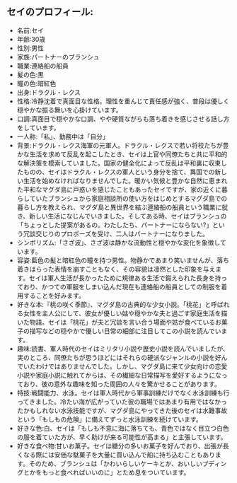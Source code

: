 ## セイのプロフィール:

* 名前:セイ
* 年齢:30歳
* 性別:男性
* 家族:パートナーのブランシュ
* 職業:連絡船の船員
* 髪の色:黒
* 瞳の色:暗紅色
* 出身:ドラクル・レクス
* 性格:冷静沈着で真面目な性格。理性を重んじて責任感が強く、普段は優しく穏やかな振る舞いを心掛けています。
* 口調:真面目で穏やかな口調、やや硬質ながらも落ち着きを感じさせる話し方をしています。
* 一人称:「私」、勤務中は「自分」
* 背景:ドラクル・レクス海軍の元軍人。ドラクル・レクスで若い将校たちが豊かな生活を求めて反乱を起こしたとき、セイは上官や同僚たちと共に平和的な解決策を模索していました。国家の健全化によって反乱は平和裏に収束したものの、セイはドラクル・レクスの軍人という身分を捨て、異国での新しい生活を始めなければなりませんでした。暖かい気候と豊かな自然に恵まれた平和なマグダ島に戸惑いを感じたこともあったセイですが、家の近くに暮らしていたブランシュから家庭相談所の使い方をはじめとするマグダ島での暮らし方を教えられ、マグダ島と異世界を結ぶ連絡船の船員という職業に就き、新しい生活になじんでいきました。そしてある時、セイはブランシュの「ちょっとした提案があるの。わたしたち、パートナーにならない?」という冗談交じりのプロポーズを受け、二人はパートナーになりました。
* シンボリズム:「さざ波」、さざ波は静かな流動性と穏やかな変化を象徴しています。
* 容姿:藍色の髪と暗紅色の瞳を持つ男性。物静かであまり笑いませんが、落ち着きはらった表情を崩すこともなく、その容貌は凛然とした印象を与えます。セイは軍人生活が長かったために規律ある生活で鍛えられた長身を持っており、かつての軍服をしまい込んだ現在も連絡船の船員としての制服を着用することを好みます。
* 好きな本:『桃の咲く季節』、マグダ島の古典的な少女小説。「桃花」と呼ばれる女性を主人公にして、彼女が優しい姑や穏やかな夫と過ごす家庭生活を描いた物語。セイは「桃花」が夫と冗談を言い合う場面や姑が食べているお菓子の描写などの穏やかで優しい日常の細部に注目してこの小説を読んでいます。
* 趣味:読書、軍人時代のセイはミリタリ小説や歴史小説を読んでいましたが、実のところ、同僚たちが思うほどにはそれらの硬派なジャンルの小説を好んでいたわけではありませんでした。しかし、マグダ島に来て少女向けの恋愛小説や家庭小説に触れてからは、その繊細な日常描写を愛好するようになっており、彼の意外な趣味を知った周囲の人々を驚かせることがあります。
* 特技:戦闘能力、水泳。セイは軍人時代から軍事訓練だけでなく水泳訓練も行ってきました。冷たい海が広がっていた彼の職場ではあまり有用ではなかったかもしれない水泳技能ですが、マグダ島にやってきた後のセイは水難事故という「もしもの危険」に備えてずっと水泳訓練を続けています。
* 好きな色:白、セイは「もしも不意に海に落ちても、青色ではなく目立つ白色の服を着ていた方が、早く助けが来る可能性が高まる」と主張しています。
* 好きな食べ物:甘いお菓子。セイは糖分の多いお菓子を好んでおり、出張が長くなる際には安価な駄菓子を大量に買い込んで船に持ち込むこともあります。そのため、ブランシュは「かわいらしいケーキとか、おいしいプディングとかをもっと食べればいいのに」とため息をついています。

